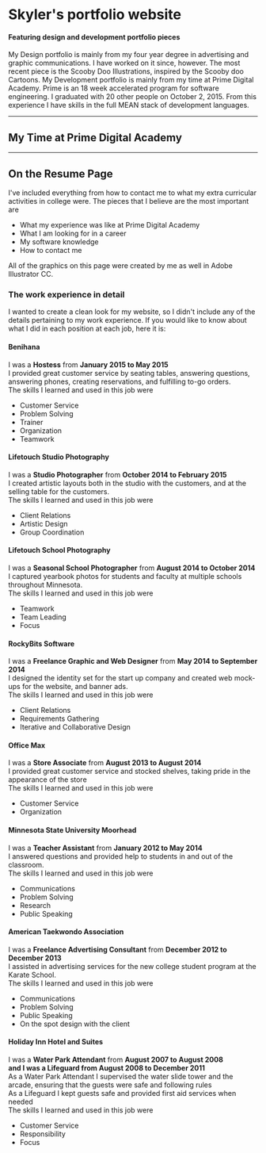 # Skyler's portfolio website
#### Featuring design and development portfolio pieces
My Design portfolio is mainly from my four year degree in advertising and graphic communications. I have worked on it since, however.
The most recent piece is the Scooby Doo Illustrations, inspired by the Scooby doo Cartoons.
My Development portfolio is mainly from my time at Prime Digital Academy. Prime is an 18 week accelerated program for software engineering.
I graduated with 20 other people on October 2, 2015. From this experience I have skills in the full MEAN stack of development languages.
- - - -
## My Time at Prime Digital Academy






- - - -
## On the Resume Page
I've included everything from how to contact me to what my extra curricular activities in college were. The pieces that I believe are the
most important are
* What my experience was like at Prime Digital Academy
* What I am looking for in a career
* My software knowledge
* How to contact me

All of the graphics on this page were created by me as well in Adobe Illustrator CC.
### The work experience in detail
I wanted to create a clean look for my website, so I didn't include any of the details pertaining to my work experience. If you would like
to know about what I did in each position at each job, here it is:

#### Benihana
I was a **Hostess** from **January 2015 to May 2015**
<br>I provided great customer service by seating tables, answering questions, answering phones, creating reservations, and fulfilling to-go orders.
<br>The skills I learned and used in this job were
* Customer Service
* Problem Solving
* Trainer
* Organization
* Teamwork

#### Lifetouch Studio Photography
I was a **Studio Photographer** from **October 2014 to February 2015**
<br>I created artistic layouts both in the studio with the customers, and at the selling table for the customers.
<br>The skills I learned and used in this job were
* Client Relations
* Artistic Design
* Group Coordination

#### Lifetouch School Photography
I was a **Seasonal School Photographer** from **August 2014 to October 2014**
<br>I captured yearbook photos for students and faculty at multiple schools throughout Minnesota.
<br>The skills I learned and used in this job were
* Teamwork
* Team Leading
* Focus

#### RockyBits Software
I was a **Freelance Graphic and Web Designer** from **May 2014 to September 2014**
<br>I designed the identity set for the start up company and created web mock-ups for the website, and banner ads.
<br>The skills I learned and used in this job were
* Client Relations
* Requirements Gathering
* Iterative and Collaborative Design

#### Office Max
I was a **Store Associate** from **August 2013 to August 2014**
<br>I provided great customer service and stocked shelves, taking pride in the appearance of the store
<br>The skills I learned and used in this job were
* Customer Service
* Organization

#### Minnesota State University Moorhead
I was a **Teacher Assistant** from **January 2012 to May 2014**
<br>I answered questions and provided help to students in and out of the classroom.
<br>The skills I learned and used in this job were
* Communications
* Problem Solving
* Research
* Public Speaking

#### American Taekwondo Association
I was a **Freelance Advertising Consultant** from **December 2012 to December 2013**
<br>I assisted in advertising services for the new college student program at the Karate School.
<br>The skills I learned and used in this job were
* Communications
* Problem Solving
* Public Speaking
* On the spot design with the client

#### Holiday Inn Hotel and Suites
I was a **Water Park Attendant** from **August 2007 to August 2008 <br>and I was a **Lifeguard** from August 2008 to December 2011**
<br>As a Water Park Attendant I supervised the water slide tower and the arcade, ensuring that the guests were safe and following rules
<br>As a Lifeguard I kept guests safe and provided first aid services when needed
<br>The skills I learned and used in this job were
* Customer Service
* Responsibility
* Focus
